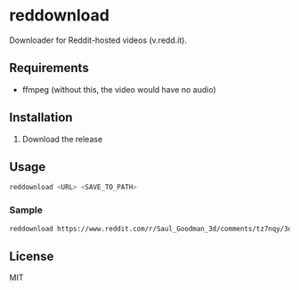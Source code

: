 # reddownload

Downloader for Reddit-hosted videos (v.redd.it).

## Requirements
* ffmpeg (without this, the video would have no audio)

## Installation
1. Download the release

## Usage
```bash
reddownload <URL> <SAVE_TO_PATH>
```

### Sample
```bash
reddownload https://www.reddit.com/r/Saul_Goodman_3d/comments/tz7nqy/3d_saul_goodman/ 3d_saul.mp4 
```

## License
MIT
